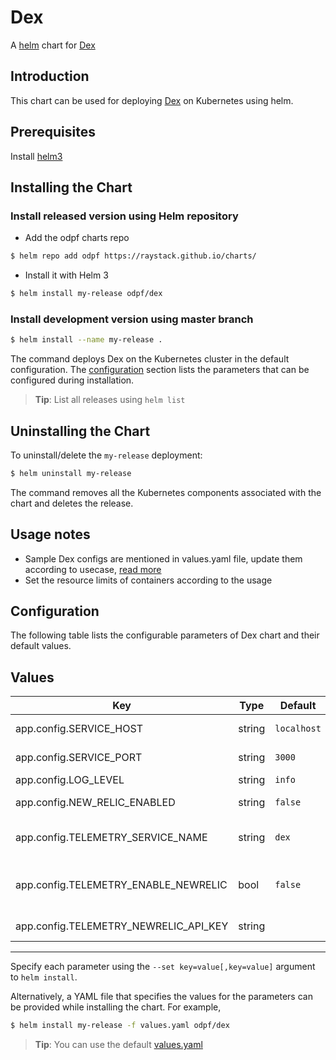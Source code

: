 # Dex

A [helm](https://helm.sh/) chart for [Dex](https://github.com/odpf/dex)

## Introduction

This chart can be used for deploying [Dex](https://github.com/odpf/dex) on Kubernetes using helm.

## Prerequisites

Install [helm3](https://helm.sh/docs/intro/install/#helm)

## Installing the Chart

### Install released version using Helm repository

- Add the odpf charts repo

```bash
$ helm repo add odpf https://raystack.github.io/charts/
```

- Install it with Helm 3

```bash
$ helm install my-release odpf/dex
```

### Install development version using master branch

```bash
$ helm install --name my-release .
```

The command deploys Dex on the Kubernetes cluster in the default configuration. The [configuration](#configuration) section lists the parameters that can be configured during installation.

> **Tip**: List all releases using `helm list`

## Uninstalling the Chart

To uninstall/delete the `my-release` deployment:

```bash
$ helm uninstall my-release
```

The command removes all the Kubernetes components associated with the chart and deletes the release.

## Usage notes

- Sample Dex configs are mentioned in values.yaml file, update them according to usecase, [read more](https://github.com/odpf/dex/blob/main/dex.yaml)
- Set the resource limits of containers according to the usage

## Configuration

The following table lists the configurable parameters of Dex chart and their default values.

## Values

| Key                                   | Type   | Default     | Description                        |
| ------------------------------------- | ------ | ----------- | ---------------------------------- |
| app.config.SERVICE_HOST               | string | `localhost` | service host                       |
| app.config.SERVICE_PORT               | string | `3000`      | service port                       |
| app.config.LOG_LEVEL                  | string | `info`      | log level                          |
| app.config.NEW_RELIC_ENABLED          | string | `false`     | enable newrelic                    |
| app.config.TELEMETRY_SERVICE_NAME     | string | `dex`       | telemetry service name             |
| app.config.TELEMETRY_ENABLE_NEWRELIC  | bool   | `false`     | enable newrelic telemetry exporter |
| app.config.TELEMETRY_NEWRELIC_API_KEY | string |             | newrelic api key                   |

---

Specify each parameter using the `--set key=value[,key=value]` argument to `helm install`.

Alternatively, a YAML file that specifies the values for the parameters can be provided while installing the chart. For example,

```bash
$ helm install my-release -f values.yaml odpf/dex
```

> **Tip**: You can use the default [values.yaml](values.yaml)
